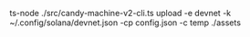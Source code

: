 

ts-node ./src/candy-machine-v2-cli.ts upload -e devnet -k ~/.config/solana/devnet.json -cp config.json -c temp ./assets  
